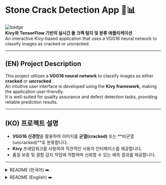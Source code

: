 # Stone Crack Detection App 🗿📊

![badge](https://img.shields.io/badge/version-1.0.0-blue)  
**Kivy와 TensorFlow 기반의 실시간 돌 크랙 탐지 및 분류 애플리케이션**  
An interactive Kivy-based application that uses a VGG16 neural network to classify images as cracked or uncracked.

---

## (EN) Project Description
This project utilizes a **VGG16 neural network** to classify images as either **cracked** or **uncracked**.  
An intuitive user interface is developed using the **Kivy framework**, making the application user-friendly.  
It is well-suited for quality assurance and defect detection tasks, providing reliable prediction results.

---

## (KO) 프로젝트 설명
- **VGG16 신경망**을 활용하여 이미지를 **균열(cracked)** 또는 **비균열(uncracked)**로 분류합니다.
- **Kivy** 프레임워크를 사용하여 직관적인 사용자 인터페이스를 제공합니다.
- 품질 보증 및 결함 감지 작업에 적합하며 신뢰할 수 있는 예측 결과를 제공합니다.

---

<details>
<summary>README (한국어) ➡️</summary>

## 주요 기능 ✨
- **이미지 선택 및 미리보기:** Kivy UI를 통해 이미지를 선택하고 미리볼 수 있습니다.
- **VGG16 모델 추론:** 사용자 지정 모델을 활용하여 이미지가 균열인지 비균열인지 분류합니다.
- **결과 시각화:** 예측된 라벨 및 확률을 직관적으로 표시합니다.

---

## 사용된 라이브러리 및 도구 📋
- **TensorFlow:** VGG16 모델과 전이 학습 구현.
- **Kivy:** GUI 개발.
- **NumPy:** 데이터 전처리와 이미지 변환.
- **Pillow:** 이미지 파일 처리.

---

## 설치 및 실행 방법 ⚙️
1. **필요 라이브러리 설치**
   ```bash
   pip install tensorflow keras kivy numpy pillow
2. **애플리케이션 실행**
## 기대 효과 🎯
- **효율성 증대**: 직관적인 UI와 빠른 추론 시간으로 품질 보증 작업의 효율성을 높입니다.
- **다양한 활용 가능성**: 균열 감지 및 상태 분류 작업에 적합합니다.

## 기여 방법 🤝
1. 이 레포지토리를 fork합니다.
2. 새로운 브랜치를 생성합니다:
    ```bash
    git checkout -b feature/your-feature-name
    ```
3. 변경 사항을 커밋합니다:
    ```bash
    git commit -m 'Add some feature'
    ```
4. 브랜치에 푸시합니다:
    ```bash
    git push origin feature/your-feature-name
    ```
5. 풀 리퀘스트(Pull Request)를 생성합니다.

## 라이선스 📝
이 프로젝트는 MIT 라이선스를 따릅니다. 자세한 내용은 LICENSE.md 파일을 참조하세요.

---
</details>

<details>
<summary>README (English) ➡️</summary>

## Key Features ✨
- **Image Selection and Preview**: Select and preview images via an intuitive Kivy UI.
- **VGG16 Model Inference**: Classify images as cracked or uncracked using a custom-trained VGG16 model.
- **Result Visualization**: Display the predicted label and probabilities clearly.

## Libraries and Tools Used 📋
- **TensorFlow**: For implementing the VGG16 model and transfer learning.
- **Kivy**: For GUI development.
- **NumPy**: For data preprocessing and image transformations.
- **Pillow**: For handling image files.

## Installation and Execution ⚙️
1. Install Required Libraries:
    ```bash
    pip install tensorflow keras kivy numpy pillow
    ```
2. Run the Application:
    ```bash
    python main.py
    ```

## Benefits 🎯
- **Improved Efficiency**: Enhances quality assurance workflows with an intuitive UI and fast inference times.
- **Versatile Applications**: Suitable for crack detection and condition classification tasks.

## Contribution 🤝
1. Fork this repository.
2. Create a new branch:
    ```bash
    git checkout -b feature/your-feature-name
    ```
3. Commit your changes:
    ```bash
    git commit -m 'Add some feature'
    ```
4. Push to the branch:
    ```bash
    git push origin feature/your-feature-name
    ```
5. Open a pull request.

## License 📝
This project is licensed under the MIT License. See LICENSE.md for more details.

</details>
